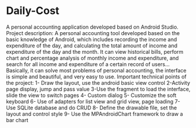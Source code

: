 # Daily-Cost
A personal accounting application developed based on Android Studio.
Project description: 
A personal accounting tool developed based on the basic knowledge of Android, which includes recording the income and expenditure of the day, and calculating the total amount of income and expenditure of the day and the month. 
It can view historical bills, perform chart and percentage analysis of monthly income and expenditure, and search for all income and expenditure of a certain record of users... Basically, it can solve most problems of personal accounting, the interface is simple and beautiful, and very easy to use.
Important technical points of the project:
1- Draw the layout, use the android basic view control
2-Activity page display, jump and pass value
3-Use the fragment to load the interface, slide the view to switch pages
4- Custom dialog
5- Customize the soft keyboard
6- Use of adapters for list view and grid view, page loading
7- Use SQLite database and do CRUD
8- Define the drawable file, set the layout and control style
9- Use the MPAndroidChart framework to draw a bar chart
